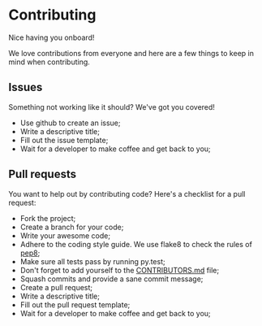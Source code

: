 # Contributing
Nice having you onboard!

We love contributions from everyone and here are a few things to keep in mind when contributing.

## Issues
Something not working like it should? We've got you covered!

 * Use github to create an issue;
 * Write a descriptive title;
 * Fill out the issue template;
 * Wait for a developer to make coffee and get back to you;

## Pull requests
You want to help out by contributing code? Here's a checklist for a pull request:

 * Fork the project;
 * Create a branch for your code;
 * Write your awesome code;
 * Adhere to the coding style guide. We use flake8 to check the rules of [pep8](https://www.python.org/dev/peps/pep-0008/);
 * Make sure all tests pass by running py.test;
 * Don't forget to add yourself to the [CONTRIBUTORS.md](CONTRIBUTORS.md) file;
 * Squash commits and provide a sane commit message;
 * Create a pull request;
 * Write a descriptive title;
 * Fill out the pull request template;
 * Wait for a developer to make coffee and get back to you;